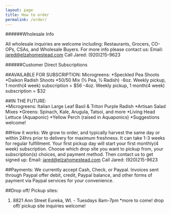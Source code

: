 ```yaml
---
layout: page
title: How to order
permalink: /order/
---
```


######Wholesale Info

All wholesale inquiries are welcome including: Restaurants, Grocers, CO-OPs, CSAs, and Wholesale Buyers. 
For more info please contact us: 
Email: jared@elzahomestead.com
Call Jared: (920)215-9623




######Customer Direct Subscriptions

##AVAILABLE FOR SUBSCRIPTION:
 Microgreens:	*Speckled Pea Shoots 
				*Daikon Radish Shoots 
				*50/50 Mix (½ Pea, ½ Radish)
 -8oz. Weekly pickup, 1 month(4 week) subscription = $56 
 -4oz. Weekly pickup, 1 month(4 week) subscription = $32
 

##IN THE FUTURE:  
 *Microgreens: Italian Large Leaf Basil & Triton Purple Radish
 *Artisan Salad Mixes 
 *Greens: Spinach, Kale, Arugula, Tatsoi, and more
 *Living Head Lettuce  (Aquaponic)
 *Yellow Perch (raised in Aquaponics) 
 *Suggestions welcome!


##How it works: 
We grow to order, and typically harvest the same day or within 24hrs prior to delivery for maximum freshness. It can take 1-3 weeks for regular fulfillment. Your first pickup day will start your first monthly(4 week) subscription. Choose which drop site you want to pickup from, your subscription(s) choices, and payment method. Then contact us to get signed up: 
Email: jared@elzahomestead.com
Call Jared: (920)215-9623

##Payments:
We currently accept Cash, Check, or Paypal. Invoices sent through Paypal offer debit, credit, Paypal balance, and other forms of payment via Paypal services for your convenience. 

##Drop off/ Pickup sites:
1. 8821 Ann Street Eureka, WI. - Tuesdays 8am-7pm
*more to come! drop off/ pickup site inquiries welcome!












